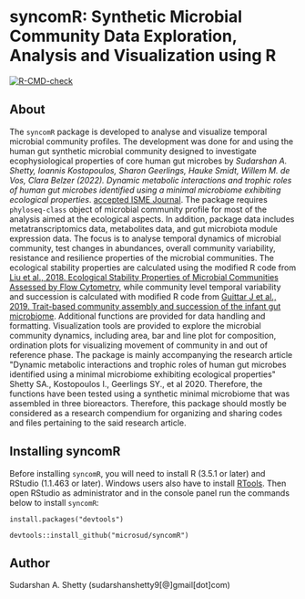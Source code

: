 
# syncomR: Synthetic Microbial Community Data Exploration, Analysis and Visualization using R     


[![R-CMD-check](https://github.com/microsud/syncomR/actions/workflows/rcmdcheck.yml/badge.svg)](https://github.com/microsud/syncomR/actions/workflows/rcmdcheck.yml)  

## About

The `syncomR` package is developed to analyse and visualize temporal microbial community profiles. The development was done for and using the human gut synthetic microbial community designed to investigate ecophysiological properties of core human gut microbes by *Sudarshan A. Shetty, Ioannis Kostopoulos, Sharon Geerlings, Hauke Smidt, Willem M. de Vos, Clara Belzer (2022). Dynamic metabolic interactions and trophic roles of human gut microbes identified using a minimal microbiome exhibiting ecological properties*. [accepted ISME Journal](https://github.com/microsud/syncomR/tree/master). The package requires `phyloseq-class` object of microbial community profile for most of the analysis aimed at the ecological aspects. In addition, package data includes metatranscriptomics data, metabolites data, and gut microbiota module expression data. The focus is to analyse temporal dynamics of  microbial community, test changes in abundances, overall community variability, resistance and resilience properties of the microbial communities. The ecological stability properties are calculated using the modified R code from [Liu et al., 2018. Ecological Stability Properties of Microbial Communities Assessed by Flow Cytometry](http://msphere.asm.org/content/3/1/e00564-17), while community level temporal variability and succession is calculated with modified R code from [Guittar J et al., 2019. Trait-based community assembly and succession of the infant gut microbiome](https://www.nature.com/articles/s41467-019-08377-w).
Additional functions are provided for data handling and formatting. Visualization tools are provided to explore the microbial community dynamics, including area, bar and line plot for composition, ordination plots for visualizing movement of community in and out of reference phase.
The package is mainly accompanying the research article "Dynamic metabolic interactions and trophic roles of human gut microbes identified using a minimal microbiome exhibiting ecological properties" Shetty SA., Kostopoulos I., Geerlings SY., et al 2020. Therefore, the functions have been tested using a synthetic minimal microbiome that was assembled in three bioreactors. Therefore, this package should mostly be considered as a research compendium for organizing and sharing codes and files pertaining to the said research article.    

## Installing syncomR   

Before installing `syncomR`, you will need to install R (3.5.1 or later) and RStudio (1.1.463 or later). Windows users also have to install [RTools](https://cran.r-project.org/bin/windows/Rtools/). Then open RStudio as administrator and in the console panel run the commands below to install `syncomR`:  

``` 
install.packages("devtools")

devtools::install_github("microsud/syncomR")
```

## Author
Sudarshan A. Shetty (sudarshanshetty9[@]gmail[dot]com)

